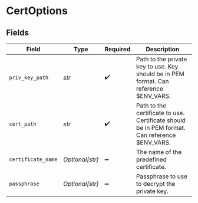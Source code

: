 # CertOptions


## Fields

| Field                                                                                         | Type                                                                                          | Required                                                                                      | Description                                                                                   |
| --------------------------------------------------------------------------------------------- | --------------------------------------------------------------------------------------------- | --------------------------------------------------------------------------------------------- | --------------------------------------------------------------------------------------------- |
| `priv_key_path`                                                                               | *str*                                                                                         | :heavy_check_mark:                                                                            | Path to the private key to use. Key should be in PEM format. Can reference $ENV_VARS.         |
| `cert_path`                                                                                   | *str*                                                                                         | :heavy_check_mark:                                                                            | Path to the certificate to use. Certificate should be in PEM format. Can reference $ENV_VARS. |
| `certificate_name`                                                                            | *Optional[str]*                                                                               | :heavy_minus_sign:                                                                            | The name of the predefined certificate.                                                       |
| `passphrase`                                                                                  | *Optional[str]*                                                                               | :heavy_minus_sign:                                                                            | Passphrase to use to decrypt the private key.                                                 |